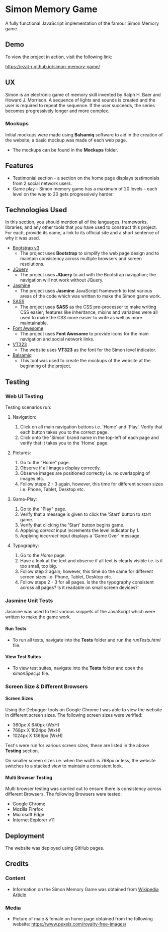 # Simon Memory Game

A fully functional JavaScript implementation of the famour Simon Memory game.

## Demo

To view the project in action, visit the following link:

https://ezat-r.github.io/simon-memory-game/

## UX

Simon is an electronic game of memory skill invented by Ralph H. Baer and Howard J. Morrison. A sequence of lights and sounds is created and the user is required to repeat the sequence. If the user succeeds, the series becomes progressively longer and more complex.

### Mockups

Initial mockups were made using **Balsamiq** software to aid in the creation of the website; a basic mockup was made of each web page. 
- The mockups can be found in the **Mockups** folder. 

## Features
- Testimonial section - a section on the home page displays testimonials from 2 social network users. 
- Game play - Simon memory game has a maximum of 20 levels - each level on the way to 20 gets progressively harder. 

## Technologies Used

In this section, you should mention all of the languages, frameworks, libraries, and any other tools that you have used to construct this project. For each, provide its name, a link to its official site and a short sentence of why it was used.

- [Bootstrap v3](https://getbootstrap.com/docs/3.3/)
    - The project uses **Bootstrap** to simplify the web page design and to maintain consistency across multiple browsers and screen resolutions.
- [JQuery](https://jquery.com)
    - The project uses **JQuery** to aid with the Bootstrap navigation; the navigation will not work without JQuery.
- [Jasmine](https://jasmine.github.io/)
    - The project uses **Jasmine** JavaScript framework to test various areas of the code which was written to make the Simon game work.
- [SASS](https://sass-lang.com/)
    - The project uses **SASS** as the CSS pre-processor to make writing CSS easier; features like inheritance, mixins and variables were all used to make the CSS more easier to write as well as more maintainable.
- [Font Awesome](https://getbootstrap.com/docs/3.3/)
    - The project uses **Font Awesome** to provide icons for the main navigation and social network links. 
- [VT323](https://fonts.googleapis.com/css?family=VT323)
    - The website uses **VT323** as the font for the Simon level indicator. 
- [Balsamiq](https://fonts.google.com/specimen/Roboto)
    - This tool was used to create the mockups of the website at the beginning of the project. 

## Testing

### Web UI Testing
Testing scenarios run:

1. Navigation:
    1. Click on all main navigation buttons i.e. 'Home' and 'Play'. Verify that each button takes you to the correct page.
    2. Click onto the 'Simon' brand name in the top-left of each page and verify that it takes you to the 'Home' page.

2. Pictures:
    1. Go to the "Home" page.
    2. Observe if all images display correctly.
    3. Observe images are positioned correctly i.e. no overlapping of images etc.
	4. Follow steps 2 - 3 again, however, this time for different screen sizes i.e. Phone, Tablet, Desktop etc.

4. Game-Play:
    1. Go to the "Play" page.
    2. Verify that a message is given to click the 'Start' button to start game.
    3. Verify that clicking the 'Start' button begins game.
    4. Applying *correct* input increments the level indicator by 1.
    5. Applying *incorrect* input displays a 'Game Over' message.

5. Typography:
	1. Go to the *Home* page.
	2. Have a look at the text and observe if all text is clearly visible i.e. is it too small, too big.
	3. Follow step 2 again, however, this time do the same for different screen sizes i.e. Phone, Tablet, Desktop etc.
	4. Follow steps 2 - 3 for all pages. Is the the typography consistent across all pages? Is it readable on small screen devices?

### Jasmine Unit Tests

Jasmine was used to test various snippets of the JavaScript which were written to make the game work.

#### Run Tests
- To run all tests, navigate into the **Tests** folder and run the *runTests.html* file.

#### View Test Suites
- To view test suites, navigate into the **Tests** folder and open the *simonSpec.js* file.

### Screen Size & Different Browsers

#### Screen Sizes

Using the Debugger tools on Google Chrome I was able to view the website in different screen sizes. The following screen sizes were verified:
- 360px X 640px (WxH)
- 768px X 1024px (WxH)
- 1024px X 1366px (WxH)

Test's were run for various screen sizes, these are listed in the above **Testing** section.

On smaller screen sizes i.e. when the width is 768px or less, the website switches to a stacked view to maintain a consistent look.

#### Multi Browser Testing

Multi browser testing was carried out to ensure there is consistency across different Browsers. The following Browsers were tested:
- Google Chrome
- Mozilla Firefox
- Microsoft Edge
- Internet Explorer v11

## Deployment

The website was deployed using GitHub pages. 

## Credits

### Content
- Information on the Simon Memory Game was obtained from [Wikipedia Article](https://en.wikipedia.org/wiki/Simon_(game))

### Media
- Picture of male & female on home page obtained from the following website: https://www.pexels.com/royalty-free-images/